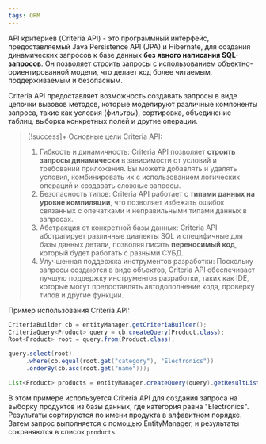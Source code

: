 ```yaml
---
tags: ORM
--- 
```

API критериев (Criteria API) - это программный интерфейс, предоставляемый Java Persistence API (JPA) и Hibernate, для создания динамических запросов к базе данных **без явного написания SQL-запросов**. Он позволяет строить запросы с использованием объектно-ориентированной модели, что делает код более читаемым, поддерживаемым и безопасным.

Criteria API предоставляет возможность создавать запросы в виде цепочки вызовов методов, которые моделируют различные компоненты запроса, такие как условия (фильтры), сортировка, объединение таблиц, выборка конкретных полей и другие операции.

>[!success]+ Основные цели Criteria API:
>1. Гибкость и динамичность: Criteria API позволяет **строить запросы динамически** в зависимости от условий и требований приложения. Вы можете добавлять и удалять условия, комбинировать их с использованием логических операций и создавать сложные запросы.
>2. Безопасность типов: Criteria API работает с **типами данных на уровне компиляции**, что позволяет избежать ошибок связанных с опечатками и неправильными типами данных в запросах.
>3. Абстракция от конкретной базы данных: Criteria API абстрагирует различные диалекты SQL и специфичные для базы данных детали, позволяя писать **переносимый код**, который будет работать с разными СУБД.
>4. Улучшенная поддержка инструментов разработки: Поскольку запросы создаются в виде объектов, Criteria API обеспечивает лучшую поддержку инструментов разработки, таких как IDE, которые могут предоставлять автодополнение кода, проверку типов и другие функции.

Пример использования Criteria API:
```java
CriteriaBuilder cb = entityManager.getCriteriaBuilder();
CriteriaQuery<Product> query = cb.createQuery(Product.class);
Root<Product> root = query.from(Product.class);

query.select(root)
     .where(cb.equal(root.get("category"), "Electronics"))
     .orderBy(cb.asc(root.get("name")));

List<Product> products = entityManager.createQuery(query).getResultList();

```

В этом примере используется Criteria API для создания запроса на выборку продуктов из базы данных, где категория равна "Electronics". Результаты сортируются по имени продукта в алфавитном порядке. Затем запрос выполняется с помощью EntityManager, и результаты сохраняются в список `products`.
